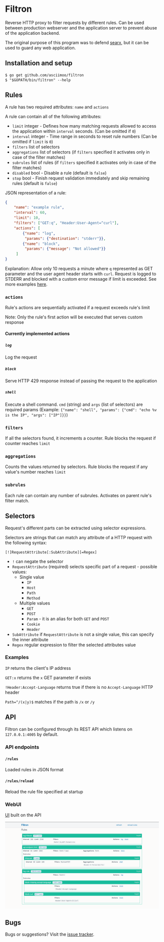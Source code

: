 # Filtron

Reverse HTTP proxy to filter requests by different rules.
Can be used between production webserver and the application server to prevent abuse of the application backend.

The original purpose of this program was to defend [searx](https://asciimoo.github.com/searx/), but it can be used to guard any web application.


## Installation and setup

```
$ go get github.com/asciimoo/filtron
$ "$GOPATH/bin/filtron" --help
```


## Rules

A rule has two required attributes: `name` and `actions`

A rule can contain all of the following attributes:

 - `limit` integer - Defines how many matching requests allowed to access the application within `interval` seconds. (Can be omitted if `0`)
 - `interval` integer - Time range in seconds to reset rule numbers (Can be omitted if `limit` is `0`)
 - `filters` list of selectors
 - `aggregations` list of selectors (if `filters` specified it activates only in case of the filter matches)
 - `subrules` list of rules (if `filters` specified it activates only in case of the filter matches)
 - `disabled` bool - Disable a rule (default is `false`)
 - `stop` bool - Finish request validation immediately and skip remaining rules (default is `false`)


JSON representation of a rule:

```JSON
{
    "name": "example rule",
    "interval": 60,
    "limit": 10,
    "filters": ["GET:q", "Header:User-Agent=^curl"],
    "actions": [
        {"name": "log",
         "params": {"destination": "stderr"}},
        {"name": "block",
         "params": {"message": "Not allowed"}}
     ]
}
```
Explanation: Allow only 10 requests a minute where `q` represented as GET parameter and the user agent header starts with `curl`. Request is logged to STDERR and blocked with a custom error message if limit is exceeded. See more examples [here](https://github.com/asciimoo/filtron/blob/master/example_rules.json).


### `actions`

Rule's actions are sequentially activated if a request exceeds rule's limit

Note: Only the rule's first action will be executed that serves custom response

#### Currently implemented actions

##### `log`
Log the request

##### `block`
Serve HTTP 429 response instead of passing the request to the application

##### `shell `
Execute a shell command. `cmd` (string) and `args` (list of selectors) are required params (Example: `{"name": "shell", "params": {"cmd": "echo %v is the IP", "args": ["IP"]}}`)


### `filters`

If all the selectors found, it increments a counter. Rule blocks the request if counter reaches `limit`


### `aggregations`

Counts the values returned by selectors. Rule blocks the request if any value's number reaches `limit`

### `subrules`

Each rule can contain any number of subrules. Activates on parent rule's filter match.


## Selectors

Request's different parts can be extracted using selector expressions.

Selectors are strings that can match any attribute of a HTTP request with the following syntax:

```
[!]RequestAttribute[:SubAttribute][=Regex]
```

 - `!` can negate the selector
 - `RequestAttribute` (required) selects specific part of a request - possible values:
    - Single value
      - `IP`
      - `Host`
      - `Path`
      - `Method`
    - Multiple values
      - `GET`
      - `POST`
      - `Param` - it is an alias for both `GET` and `POST`
      - `Cookie`
      - `Header`
 - `SubAttribute` if `RequestAttribute` is not a single value, this can specify the inner attribute
 - `Regex` regular expression to filter the selected attributes value


### Examples

`IP` returns the client's IP address

`GET:x` returns the `x` GET parameter if exists

`!Header:Accept-Language` returns true if there is no `Accept-Language` HTTP header

`Path=^/(x|y)$` matches if the path is `/x` or `/y`


## API

Filtron can be configured through its REST API which listens on `127.0.0.1:4005` by default.


### API endpoints


#### `/rules`

Loaded rules in JSON format


#### `/rules/reload`

Reload the rule file specified at startup


### WebUI

[UI](https://github.com/asciimoo/filtron/blob/master/ui) built on the API

![webui](docs/images/filtron_web.png)


## Bugs

Bugs or suggestions? Visit the [issue tracker](https://github.com/asciimoo/filtron/issues).
